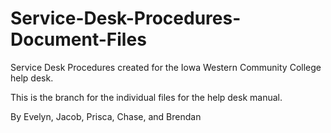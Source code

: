 # Service-Desk-Procedures-Document-Files
Service Desk Procedures created for the Iowa Western Community College help desk.

This is the branch for the individual files for the help desk manual.

By Evelyn, Jacob, Prisca, Chase, and Brendan
